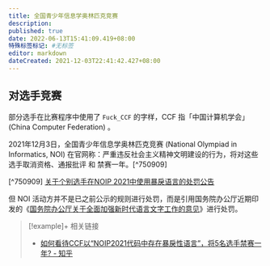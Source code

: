 ```yaml
---
title: 全国青少年信息学奥林匹克竞赛
description:
published: true
date: 2022-06-13T15:41:09.419+08:00
特殊标签标记: #无标签
editor: markdown
dateCreated: 2021-12-03T22:41:42.427+08:00
---
```


## 对选手竞赛

部分选手在比赛程序中使用了 `Fuck_CCF` 的字样，CCF 指「中国计算机学会」(China Computer Federation) 。

2021年12月3日，全国青少年信息学奥林匹克竞赛 (National Olympiad in Informatics, NOI) 在官网称：严重违反社会主义精神文明建设的行为，将对这些选手取消资格、通报批评 和 禁赛一年。[^750909]

[^750909] [关于个别选手在NOIP 2021中使用暴戾语言的处罚公告](https://web.archive.org/web/20211203121629/https://www.noi.cn/xw/2021-12-03/750909.shtml)

但 NOI 活动方并不是已之前公示的规则进行处罚，而是引用国务院办公厅近期印发的《[国务院办公厅关于全面加强新时代语言文字工作的意见](/rule/国务院/办公厅/关于全面加强新时代语言文字工作的意见.md)》进行处罚。

> [!example]+ 相关链接
> + [如何看待CCF以“NOIP2021代码中存在暴戾性语言”，将5名选手禁赛一年? - 知乎](https://web.archive.org/web/20211203121510/https://www.zhihu.com/question/503464471)
